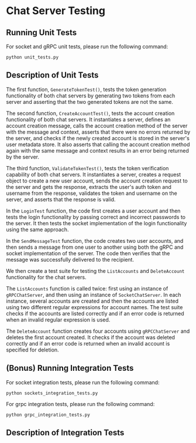 # Chat Server Testing

## Running Unit Tests

For socket and gRPC unit tests, please run the following command:

```
python unit_tests.py
```

## Description of Unit Tests

The first function, `GenerateTokenTest()`, tests the token generation functionality of both chat servers by generating two tokens from each server and asserting that the two generated tokens are not the same.

The second function, `CreateAccountTest()`, tests the account creation functionality of both chat servers. It instantiates a server, defines an account creation message, calls the account creation method of the server with the message and context, asserts that there were no errors returned by the server, and checks if the newly created account is stored in the server's user metadata store. It also asserts that calling the account creation method again with the same message and context results in an error being returned by the server.

The third function, `ValidateTokenTest()`, tests the token verification capability of both chat servers. It instantiates a server, creates a request object to create a new user account, sends the account creation request to the server and gets the response, extracts the user's auth token and username from the response, validates the token and username on the server, and asserts that the response is valid.

In the `LoginTest` function, the code first creates a user account and then tests the login functionality by passing correct and incorrect passwords to the server. It then tests the socket implementation of the login functionality using the same approach.

In the `SendMessageTest` function, the code creates two user accounts, and then sends a message from one user to another using both the gRPC and socket implementation of the server. The code then verifies that the message was successfully delivered to the recipient.

We then create a test suite for testing the `ListAccounts` and `DeleteAccount` functionality for the chat servers.

The `ListAccounts` function is called twice: first using an instance of `gRPCChatServer`, and then using an instance of `SocketChatServer`. In each instance, several accounts are created and then the accounts are listed using two different regular expressions for account names. The test suite checks if the accounts are listed correctly and if an error code is returned when an invalid regular expression is used.

The `DeleteAccount` function creates four accounts using `gRPCChatServer` and deletes the first account created. It checks if the account was deleted correctly and if an error code is returned when an invalid account is specified for deletion.

## (Bonus) Running Integration Tests

For socket integration tests, please run the following command:

```
python sockets_integration_tests.py
```

For grpc integration tests, please run the following command:

```
python grpc_integration_tests.py
```

## Description of Integration Tests

